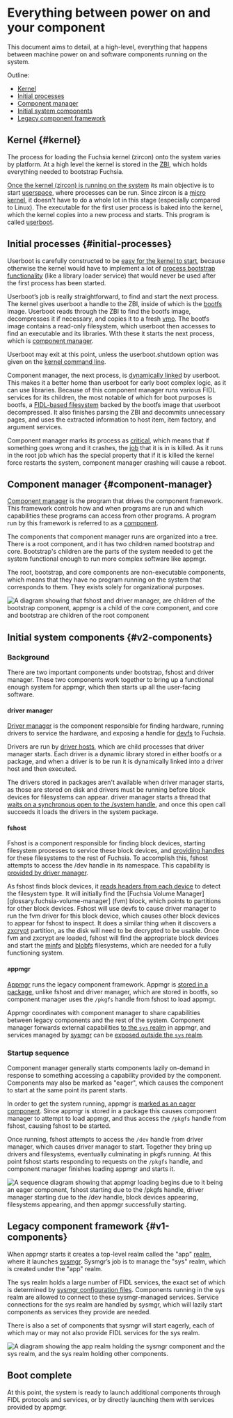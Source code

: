 # Everything between power on and your component

This document aims to detail, at a high-level, everything that happens between
machine power on and software components running on the system.

Outline:

- [Kernel](#kernel)
- [Initial processes](#initial-processes)
- [Component manager](#component-manager)
- [Initial system components](#v2-components)
- [Legacy component framework](#v1-components)

## Kernel {#kernel}

The process for loading the Fuchsia kernel (zircon) onto the system varies by
platform. At a high level the kernel is stored in the
[ZBI][glossary.zircon boot image], which holds
everything needed to bootstrap Fuchsia.

[Once the kernel (zircon) is running on the system][bootloader-and-kernel] its
main objective is to start [userspace][userspace], where processes can be run.
Since zircon is a [micro kernel][micro-kernel], it doesn't have to do a whole
lot in this stage (especially compared to Linux). The executable for the first
user process is baked into the kernel, which the kernel copies into a new
process and starts. This program is called [userboot][userboot].

## Initial processes {#initial-processes}

Userboot is carefully constructed to be [easy for the kernel to
start][userboot-loading], because otherwise the kernel would have to implement a
lot of [process bootstrap functionality][process-bootstrap] (like a library
loader service) that would never be used after the first process has been
started.

Userboot’s job is really straightforward, to find and start the next process.
The kernel gives userboot a handle to the ZBI, inside of which is the
[bootfs][glossary.bootfs] image. Userboot reads through the ZBI to find the bootfs image,
decompresses it if necessary, and copies it to a fresh
[vmo][glossary.virtual memory object]. The bootfs
image contains a read-only filesystem, which userboot then accesses to find an
executable and its libraries. With these it starts the next process, which is
[component manager][component-manager].

Userboot may exit at this point, unless the userboot.shutdown option was given
on the [kernel command line][kernel-command-line].

Component manager, the next process, is [dynamically linked][dynamic-linking] by userboot. This
makes it a better home than userboot for early boot complex logic, as it can use
libraries. Because of this component manager runs various FIDL services for its children,
the most notable of which for boot purposes is bootfs, a [FIDL-based filesystem][fuchsia-io]
backed by the bootfs image that userboot decompressed. It also finishes parsing the ZBI and
decommits unnecessary pages, and uses the extracted information to host item, item factory, and
argument services.

Component manager marks its process as [critical][critical-processes], which means that if
something goes wrong and it crashes, the [job][job] that it is in is killed. As it runs in
the root job which has the special property that if it is killed the kernel force restarts the
system, component manager crashing will cause a reboot.

## Component manager {#component-manager}

[Component manager][component-manager] is the program that drives the
component framework. This framework controls how and when programs are run and
which capabilities these programs can access from other programs. A program run
by this framework is referred to as a [component][glossary.component].

The components that component manager runs are organized into a tree. There is a
root component, and it has two children named bootstrap and core. Bootstrap's
children are the parts of the system needed to get the system functional enough
to run more complex software like appmgr.

The root, bootstrap, and core components are non-executable components, which
means that they have no program running on the system that corresponds to them.
They exists solely for organizational purposes.

![A diagram showing that fshost and driver manager, are children of the
bootstrap component, appmgr is a child of the core component, and core and
bootstrap are children of the root component](images/v2-topology.png)

## Initial system components {#v2-components}

### Background

There are two important components under bootstrap, fshost and driver manager.
These two components work together to bring up a functional enough system for
appmgr, which then starts up all the user-facing software.

#### driver manager

[Driver manager][glossary.driver manager] is the component responsible for finding
hardware, running drivers to service the hardware, and exposing a handle for
[devfs][devfs] to Fuchsia.

Drivers are run by [driver hosts][glossary.driver host], which are child processes that
driver manager starts. Each driver is a dynamic library stored in either bootfs
or a package, and when a driver is to be run it is dynamically linked into a
driver host and then executed.

The drivers stored in packages aren't available when driver manager starts, as
those are stored on disk and drivers must be running before block devices for
filesystems can appear. driver manager starts a thread that [waits on a
synchronous open to the /system handle][wait-for-system], and once this open
call succeeds it loads the drivers in the system package.

#### fshost

Fshost is a component responsible for finding block devices, starting
filesystem processes to service these block devices, and
[providing handles][fshost-exposes] for these filesystems to the rest of
Fuchsia. To accomplish this, fshost attempts to access the /dev handle in its
namespace. This capability is
[provided by driver manager][driver-manager-exposes].

As fshost finds block devices, it
[reads headers from each device][fshost-magic-headers] to detect the filesystem
type. It will initially find the [Fuchsia Volume Manager][glossary.fuchsia-volume-manager]
(fvm) block, which points to partitions for other block devices. Fshost will
use devfs to cause driver manager to run the fvm driver for this block device,
which causes other block devices to appear for fshost to inspect. It does a
similar thing when it discovers a [zxcrypt][zxcrypt] partition, as the disk will
need to be decrypted to be usable. Once fvm and zxcrypt are loaded, fshost will
find the appropriate block devices and start the [minfs][minfs] and
[blobfs][blobfs] filesystems, which are needed for a fully functioning system.

#### appmgr

[Appmgr][glossary.appmgr] runs the legacy component framework. Appmgr is [stored
in a package][appmgr-pkg], unlike fshost and driver manager, which are stored in
bootfs, so component manager uses the `/pkgfs` handle from fshost to load
appmgr.

Appmgr coordinates with component manager to share capabilities between legacy
components and the rest of the system. Component manager forwards external
capabilities [to the `sys` realm][appmgr-uses] in appmgr, and services managed by
[sysmgr][sysmgr] can be [exposed outside the `sys` realm][appmgr-exposes].

### Startup sequence

Component manager generally starts components lazily on-demand in response to
something accessing a capability provided by the component. Components may also
be marked as "eager", which causes the component to start at the same point its
parent starts.

In order to get the system running, appmgr is [marked as an eager
component][appmgr-is-eager]. Since appmgr is stored in a package this causes
component manager to attempt to load appmgr, and thus access the `/pkgfs` handle
from fshost, causing fshost to be started.

Once running, fshost attempts to access the `/dev` handle from driver manager,
which causes driver manager to start. Together they bring up drivers and
filesystems, eventually culminating in pkgfs running. At this point fshost
starts responding to requests on the `/pkgfs` handle, and component manager
finishes loading appmgr and starts it.

![A sequence diagram showing that appmgr loading begins due to it being an eager
component, fshost starting due to the /pkgfs handle, driver manager starting due
to the /dev handle, block devices appearing, filesystems appearing, and then
appmgr successfully starting.](images/boot-sequence-diagram.png)

## Legacy component framework {#v1-components}

When appmgr starts it creates a top-level realm called the "app"
[realm][glossary.realm], where it launches [sysmgr][sysmgr].
Sysmgr’s job is to manage the "sys" realm, which is created under the "app"
realm.

The sys realm holds a large number of FIDL services, the exact set of which is
determined by [sysmgr configuration files][sysmgr-config]. Components running in
the sys realm are allowed to connect to these sysmgr-managed services. Service
connections for the sys realm are handled by sysmgr, which will lazily start
components as services they provide are needed.

There is also a set of components that sysmgr will start eagerly, each of which
may or may not also provide FIDL services for the sys realm.

![A diagram showing the app realm holding the sysmgr component and the sys
realm, and the sys realm holding other
components.](images/appmgr-realm-layout.png)

## Boot complete

At this point, the system is ready to launch additional components through FIDL
protocols and services, or by directly launching them with services provided by
appmgr.

[glossary.bootfs]: /docs/glossary#README.md#bootfs
[glossary.virtual memory object]: /docs/glossary#README.md#virtual-memory-object
[glossary.zircon boot image]: /docs/glossary#README.md#zircon-boot-image
[glossary.component]: /docs/glossary#README.md#component
[glossary.driver manager]: /docs/glossary#README.md#driver-manager
[glossary.driver host]: /docs/glossary#README.md#driver-host
[glossary.fvm]: /docs/glossary#README.md#fuchsia-volume-manager
[glossary.appmgr]: /docs/glossary#README.md#appmgr
[glossary.realm]: /docs/glossary#README.md#realm
[glossary.outgoing-directory]: /docs/glossary/README.md#outgoing-directory
[appmgr-exposes]: https://fuchsia.googlesource.com/fuchsia/+/7cf46e0c7a8e5e4c78dba846f867ab96bcce5c5b/src/sys/appmgr/meta/appmgr.cml#168
[appmgr-is-eager]: https://fuchsia.googlesource.com/fuchsia/+/5a6fe7db58d2869ccfbb22caf53343d40e57c6ba/src/sys/root/meta/root.cml#14
[appmgr-pkg]: https://fuchsia.googlesource.com/fuchsia/+/5a6fe7db58d2869ccfbb22caf53343d40e57c6ba/src/sys/appmgr/BUILD.gn#159
[appmgr-uses]: https://fuchsia.googlesource.com/fuchsia/+/7cf46e0c7a8e5e4c78dba846f867ab96bcce5c5b/src/sys/appmgr/meta/appmgr.cml#40
[blobfs]: /docs/concepts/filesystems/blobfs.md
[bootloader-and-kernel]: /docs/concepts/process/userboot.md#boot_loader_and_kernel_startup
[component-manager]: /docs/concepts/components/v2/introduction.md#component-manager
[critical-processes]: /docs/reference/syscalls/job_set_critical.md
[devfs]: /docs/concepts/drivers/device_driver_model/device-model.md
[driver-manager-exposes]: https://fuchsia.googlesource.com/fuchsia/+/5a6fe7db58d2869ccfbb22caf53343d40e57c6ba/src/sys/root/meta/driver_manager.cml#91
[dynamic-linking]: https://en.wikipedia.org/wiki/Dynamic_linker
[fs-mount]: /docs/concepts/filesystems/filesystems.md#mounting
[fshost-exposes]: https://fuchsia.googlesource.com/fuchsia/+/5a6fe7db58d2869ccfbb22caf53343d40e57c6ba/src/sys/root/meta/fshost.cml#17
[fshost-magic-headers]: https://fuchsia.googlesource.com/fuchsia/+/514f9474502cf6cafcd1d5edadfc7164566d4453/zircon/system/ulib/fs-management/mount.cc#155
[fuchsia-io]: https://fuchsia.dev/reference/fidl/fuchsia.io
[job]: /docs/reference/kernel_objects/job.md
[kernel-command-line]: /docs/reference/kernel/kernel_cmdline.md
[memfs]: /docs/concepts/filesystems/filesystems.md#memfs_an_in-memory_filesystem
[micro-kernel]: https://en.wikipedia.org/wiki/Microkernel
[minfs]: /docs/concepts/filesystems/minfs.md
[process-bootstrap]: /docs/concepts/process/program_loading.md
[sysmgr-config]: https://fuchsia.googlesource.com/fuchsia/+/5a6fe7db58d2869ccfbb22caf53343d40e57c6ba/src/sys/sysmgr/sysmgr-configuration.md
[sysmgr]: https://fuchsia.googlesource.com/fuchsia/+/7cf46e0c7a8e5e4c78dba846f867ab96bcce5c5b/src/sys/sysmgr/README.md
[userboot-loading]: /docs/concepts/process/userboot.md#kernel_loads_userboot
[userboot]: /docs/concepts/process/userboot.md
[userspace]: https://en.wikipedia.org/wiki/User_space
[wait-for-system]: https://cs.opensource.google/fuchsia/fuchsia/+/main:src/devices/bin/driver_manager/driver_loader.cc;l=123;drc=62174108e02c85feb7a18df5cc03dcf8ec7d8625
[zxcrypt]: /docs/concepts/filesystems/zxcrypt.md

